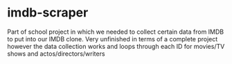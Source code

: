 # imdb-scraper
Part of school project in which we needed to collect certain data from IMDB to put into our IMDB clone. 
Very unfinished in terms of a complete project however the data collection works and loops through each ID for movies/TV shows and actos/directors/writers
